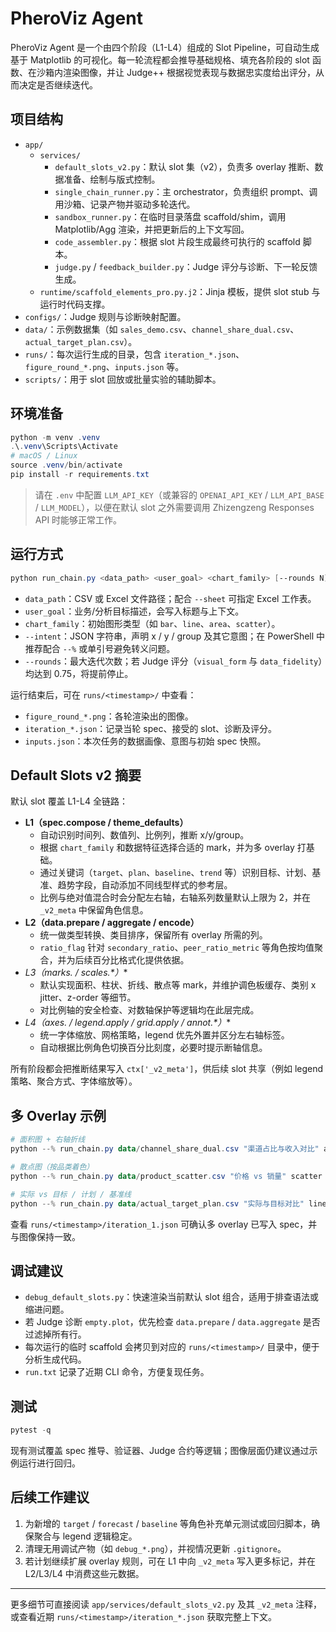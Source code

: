 # PheroViz Agent

PheroViz Agent 是一个由四个阶段（L1-L4）组成的 Slot Pipeline，可自动生成基于 Matplotlib 的可视化。每一轮流程都会推导基础规格、填充各阶段的 slot 函数、在沙箱内渲染图像，并让 Judge++ 根据视觉表现与数据忠实度给出评分，从而决定是否继续迭代。

## 项目结构

- `app/`
  - `services/`
    - `default_slots_v2.py`：默认 slot 集（v2），负责多 overlay 推断、数据准备、绘制与版式控制。
    - `single_chain_runner.py`：主 orchestrator，负责组织 prompt、调用沙箱、记录产物并驱动多轮迭代。
    - `sandbox_runner.py`：在临时目录落盘 scaffold/shim，调用 Matplotlib/Agg 渲染，并把更新后的上下文写回。
    - `code_assembler.py`：根据 slot 片段生成最终可执行的 scaffold 脚本。
    - `judge.py` / `feedback_builder.py`：Judge 评分与诊断、下一轮反馈生成。
  - `runtime/scaffold_elements_pro.py.j2`：Jinja 模板，提供 slot stub 与运行时代码支撑。
- `configs/`：Judge 规则与诊断映射配置。
- `data/`：示例数据集（如 `sales_demo.csv`、`channel_share_dual.csv`、`actual_target_plan.csv`）。
- `runs/`：每次运行生成的目录，包含 `iteration_*.json`、`figure_round_*.png`、`inputs.json` 等。
- `scripts/`：用于 slot 回放或批量实验的辅助脚本。

## 环境准备

```powershell
python -m venv .venv
.\.venv\Scripts\Activate
# macOS / Linux
source .venv/bin/activate
pip install -r requirements.txt
```

> 请在 `.env` 中配置 `LLM_API_KEY`（或兼容的 `OPENAI_API_KEY` / `LLM_API_BASE` / `LLM_MODEL`），以便在默认 slot 之外需要调用 Zhizengzeng Responses API 时能够正常工作。

## 运行方式

```powershell
python run_chain.py <data_path> <user_goal> <chart_family> [--rounds N] [--sheet SHEET] [--intent JSON]
```

- `data_path`：CSV 或 Excel 文件路径；配合 `--sheet` 可指定 Excel 工作表。
- `user_goal`：业务/分析目标描述，会写入标题与上下文。
- `chart_family`：初始图形类型（如 `bar`、`line`、`area`、`scatter`）。
- `--intent`：JSON 字符串，声明 x / y / group 及其它意图；在 PowerShell 中推荐配合 `--%` 或单引号避免转义问题。
- `--rounds`：最大迭代次数；若 Judge 评分（`visual_form` 与 `data_fidelity`）均达到 0.75，将提前停止。

运行结束后，可在 `runs/<timestamp>/` 中查看：
- `figure_round_*.png`：各轮渲染出的图像。
- `iteration_*.json`：记录当轮 spec、接受的 slot、诊断及评分。
- `inputs.json`：本次任务的数据画像、意图与初始 spec 快照。

## Default Slots v2 摘要

默认 slot 覆盖 L1-L4 全链路：

- **L1（spec.compose / theme_defaults）**
  - 自动识别时间列、数值列、比例列，推断 x/y/group。
  - 根据 `chart_family` 和数据特征选择合适的 mark，并为多 overlay 打基础。
  - 通过关键词（`target`、`plan`、`baseline`、`trend` 等）识别目标、计划、基准、趋势字段，自动添加不同线型样式的参考层。
  - 比例与绝对值混合时会分配左右轴，右轴系列数量默认上限为 2，并在 `_v2_meta` 中保留角色信息。
- **L2（data.prepare / aggregate / encode）**
  - 统一做类型转换、类目排序，保留所有 overlay 所需的列。
  - `ratio_flag` 针对 `secondary_ratio`、`peer_ratio_metric` 等角色按均值聚合，并为后续百分比格式化提供依据。
- **L3（marks.* / scales.*）**
  - 默认实现面积、柱状、折线、散点等 mark，并维护调色板缓存、类别 x jitter、z-order 等细节。
  - 对比例轴的安全检查、对数轴保护等逻辑均在此层完成。
- **L4（axes.* / legend.apply / grid.apply / annot.*）**
  - 统一字体缩放、网格策略，legend 优先外置并区分左右轴标签。
  - 自动根据比例角色切换百分比刻度，必要时提示断轴信息。

所有阶段都会把推断结果写入 `ctx['_v2_meta']`，供后续 slot 共享（例如 legend 策略、聚合方式、字体缩放等）。

## 多 Overlay 示例

```powershell
# 面积图 + 右轴折线
python --% run_chain.py data/channel_share_dual.csv "渠道占比与收入对比" area --rounds 1 --intent "{"x":"month","y":"share","group":"channel"}"

# 散点图（按品类着色）
python --% run_chain.py data/product_scatter.csv "价格 vs 销量" scatter --rounds 1 --intent "{"x":"price","y":"units","group":"category"}"

# 实际 vs 目标 / 计划 / 基准线
python --% run_chain.py data/actual_target_plan.csv "实际与目标对比" line --rounds 1 --intent "{"x":"month","y":"actual"}"
```

查看 `runs/<timestamp>/iteration_1.json` 可确认多 overlay 已写入 spec，并与图像保持一致。

## 调试建议

- `debug_default_slots.py`：快速渲染当前默认 slot 组合，适用于排查语法或缩进问题。
- 若 Judge 诊断 `empty.plot`，优先检查 `data.prepare` / `data.aggregate` 是否过滤掉所有行。
- 每次运行的临时 scaffold 会拷贝到对应的 `runs/<timestamp>/` 目录中，便于分析生成代码。
- `run.txt` 记录了近期 CLI 命令，方便复现任务。

## 测试

```powershell
pytest -q
```

现有测试覆盖 spec 推导、验证器、Judge 合约等逻辑；图像层面仍建议通过示例运行进行回归。

## 后续工作建议

1. 为新增的 `target` / `forecast` / `baseline` 等角色补充单元测试或回归脚本，确保聚合与 legend 逻辑稳定。
2. 清理无用调试产物（如 `debug_*.png`），并视情况更新 `.gitignore`。
3. 若计划继续扩展 overlay 规则，可在 L1 中向 `_v2_meta` 写入更多标记，并在 L2/L3/L4 中消费这些元数据。

---

更多细节可直接阅读 `app/services/default_slots_v2.py` 及其 `_v2_meta` 注释，或查看近期 `runs/<timestamp>/iteration_*.json` 获取完整上下文。
